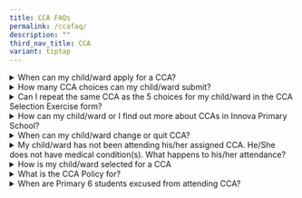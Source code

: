 ```yaml
---
title: CCA FAQs
permalink: /ccafaq/
description: ""
third_nav_title: CCA
variant: tiptap
---
```

<div data-type="detailGroup" class="isomer-accordion isomer-accordion-white">
<details class="isomer-details">
<summary>When can my child/ward apply for a CCA?</summary>
<div data-type="detailsContent" class="isomer-details-content">
<p>The CCA Selection Exercise is held around Term 2 Week 5 annually. A form
will be sent via Parents Gateway. Your child / ward will receive the results
for the CCA Selection Exercise before the start of Semester 2.</p>
</div>
</details>
<details class="isomer-details">
<summary>How many CCA choices can my child/ward submit?</summary>
<div data-type="detailsContent" class="isomer-details-content">
<p>During the CCA Selection Exercise, please choose the top 5 CCAs that your
child/ward is interested in. He/She will be assigned to one of the five
chosen CCAs.</p>
</div>
</details>
<details class="isomer-details">
<summary>Can I repeat the same CCA as the 5 choices for my child/ward in the CCA
Selection Exercise form?</summary>
<div data-type="detailsContent" class="isomer-details-content">
<p>No. Failure to put 5 different CCA choices for your child/ward will result
in your CCA application being rejected. We want to encourage your child/ward
to be open to and explore the variety of available CCAs. There are limited
vacancies for each CCA. By providing up to 5 different choices, you will
help the school better assign a CCA that aligns with your child's/ward’s
interests.</p>
</div>
</details>
<details class="isomer-details">
<summary>How can my child/ward or I find out more about CCAs in Innova Primary
School?</summary>
<div data-type="detailsContent" class="isomer-details-content">
<p>Please refer to our school website. Every CCA has descriptions, pictures
and videos that show what the CCA entails. Should these not be sufficient,
do feel free to contact the CCA teacher-in-charge to find out more. Reading
up and finding out about the CCAs, especially before the CCA Selection
Exercise, will help to ensure that your child/ward make an informed decision.
This will also prevent your child/ward from being assigned into a CCA which
they are not keen in.</p>
</div>
</details>
<details class="isomer-details">
<summary>When can my child/ward change or quit CCA?</summary>
<div data-type="detailsContent" class="isomer-details-content">
<p>Any changes to CCA can only be done during the CCA Selection Exercise
in Term 2 Week 5 to Week 7 via the form sent on Parents Gateway. However,
should your child/ward have medical condition(s) or other urgent matters
that prevent him/her from participating in CCA, do contact the CCA teacher-in-charge
to provide the necessary information so that your child/ward can be removed
from the CCA.</p>
</div>
</details>
<details class="isomer-details">
<summary>My child/ward has not been attending his/her assigned CCA. He/She does
not have medical condition(s). What happens to his/her attendance?</summary>
<div data-type="detailsContent" class="isomer-details-content">
<p>CCA attendance is reflected in the students’ report book. Your child/ward
is expected to attend the CCA as assigned. CCA teachers will be checking
on your child’s/ward’s attendance to ensure that it is regular, similar
to daily school attendance. Should your child/ward miss CCA sessions without
valid reason(s), his/her poor attendance will be recorded and reflected
accordingly. Subsequently, your child/ward will be removed from the CCA
to ensure that more committed students can replace him/her.</p>
</div>
</details>
<details class="isomer-details">
<summary>How is my child/ward selected for a CCA</summary>
<div data-type="detailsContent" class="isomer-details-content">
<p>A balloting system is used to assign your child/ward to one of the CCAs
of their choice. Through the balloting system, not only do we ensure fairness,
but we also ensure that each CCA has a good mix of students from different
genders, levels, classes etc. In addition, we keep the cohort size of the
CCAs in alignment to the available resources in the school e.g. space and
teachers available for each CCA, to ensure that the CCA runs safely and
effectively.</p>
</div>
</details>
<details class="isomer-details">
<summary>What is the CCA Policy for?</summary>
<div data-type="detailsContent" class="isomer-details-content">
<p>The CCA Policy is to enable Primary 3 – Primary 6 students to stay committed
to their assigned CCAs for at least 2 years. This is to give a fair and
sufficient chance to each CCA to holistically develop your child’s/ward’s
knowledge, skills and values.</p>
</div>
</details>
<details class="isomer-details">
<summary>When are Primary 6 students excused from attending CCA?</summary>
<div data-type="detailsContent" class="isomer-details-content">
<p>Primary 6 students are excused from attending CCAs by the end of Term
2. This is to give them time to concentrate on their academic pursuits
and gear up for PSLE. At the same time, it also allows the school to take
in new batches of students in each CCA.</p>
<p>Primary 6 students are more than welcomed to continue contributing to
their CCAs post-PSLE.</p>
</div>
</details>
</div>
<p></p>